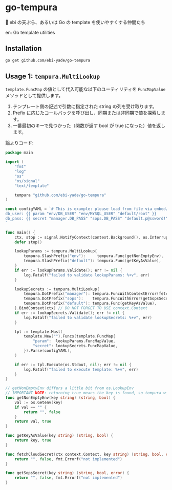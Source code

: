 # go-tempura

🍤 ebi の天ぷら、あるいは Go の template を使いやすくする仲間たち

en: Go template utilities

## Installation

```sh
go get github.com/ebi-yade/go-tempura
```

## Usage 1: `tempura.MultiLookup`

`template.FuncMap` の値として代入可能な以下のユーティリティを `FuncMapValue` メソッドとして提供します。

1. テンプレート側の記述で引数に指定された string の列を受け取ります。
2. Prefix に応じたコールバックを呼び出し、同期または非同期で値を探索します。
3. 一番最初のキーで見つかった（関数が返す bool が true になった）値を返します。

論よりコード:

```go
package main

import (
	"fmt"
	"log"
	"os"
	"os/signal"
	"text/template"

	tempura "github.com/ebi-yade/go-tempura"
)

const configYAML = `# This is example: please load from file via embed/os package
db_user: {{ param "env/DB_USER" "env/MYSQL_USER" "default/root" }}
db_pass: {{ secret "manager.DB_PASS" "sops.DB_PASS" "default.p@ssword!" }}
`

func main() {
	ctx, stop := signal.NotifyContext(context.Background(), os.Interrupt)
	defer stop()

	lookupParams := tempura.MultiLookup{
		tempura.SlashPrefix("env"):     tempura.Func(getNonEmptyEnv),
		tempura.SlashPrefix("default"): tempura.Func(getKeyAsValue),
	}
	if err := lookupParams.Validate(); err != nil {
		log.Fatalf("failed to validate lookupParams: %+v", err)
	}

	lookupSecrets := tempura.MultiLookup{
		tempura.DotPrefix("manager"): tempura.FuncWithContextError(fetchCloudSecret),
		tempura.DotPrefix("sops"):    tempura.FuncWithError(getSopsSecret),
		tempura.DotPrefix("default"): tempura.Func(getKeyAsValue),
	}.BindContext(ctx) // DO NOT FORGET TO USE context.Context
	if err := lookupSecrets.Validate(); err != nil {
		log.Fatalf("failed to validate lookupSecrets: %+v", err)
	}

	tpl := template.Must(
		template.New("").Funcs(template.FuncMap{
			"param":  lookupParams.FuncMapValue,
			"secret": lookupSecrets.FuncMapValue,
		}).Parse(configYAML),
	)

	if err := tpl.Execute(os.Stdout, nil); err != nil {
		log.Fatalf("failed to execute template: %+v", err)
	}
}

// getNonEmptyEnv differs a little bit from os.LookupEnv
// IMPORTANT NOTE: returning true means the key is found, so tempura will not try to look up the next key
func getNonEmptyEnv(key string) (string, bool) {
	val := os.Getenv(key)
	if val == "" {
		return "", false
	}
	return val, true
}

func getKeyAsValue(key string) (string, bool) {
	return key, true
}

func fetchCloudSecret(ctx context.Context, key string) (string, bool, error) {
	return "", false, fmt.Errorf("not implemented")
}

func getSopsSecret(key string) (string, bool, error) {
	return "", false, fmt.Errorf("not implemented")
}

```
